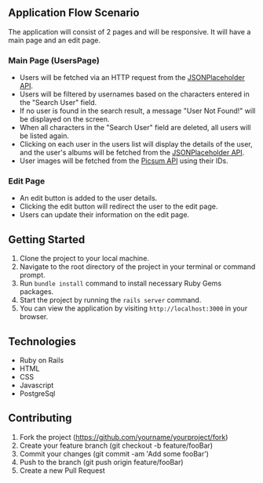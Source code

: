 ## Application Flow Scenario

The application will consist of 2 pages and will be responsive. It will have a main page and an edit page.

### Main Page (UsersPage)

- Users will be fetched via an HTTP request from the [JSONPlaceholder API](https://jsonplaceholder.typicode.com/users).
- Users will be filtered by usernames based on the characters entered in the "Search User" field.
- If no user is found in the search result, a message "User Not Found!" will be displayed on the screen.
- When all characters in the "Search User" field are deleted, all users will be listed again.
- Clicking on each user in the users list will display the details of the user, and the user's albums will be fetched from the [JSONPlaceholder API](https://jsonplaceholder.typicode.com/albums).
- User images will be fetched from the [Picsum API](https://picsum.photos/id/{id}/info) using their IDs.

### Edit Page

- An edit button is added to the user details.
- Clicking the edit button will redirect the user to the edit page.
- Users can update their information on the edit page.

## Getting Started

1. Clone the project to your local machine.
2. Navigate to the root directory of the project in your terminal or command prompt.
3. Run `bundle install` command to install necessary Ruby Gems packages.
4. Start the project by running the `rails server` command.
5. You can view the application by visiting `http://localhost:3000` in your browser.

## Technologies

- Ruby on Rails
- HTML
- CSS
- Javascript
- PostgreSql
  

## Contributing

1. Fork the project (https://github.com/yourname/yourproject/fork)
2. Create your feature branch (git checkout -b feature/fooBar)
3. Commit your changes (git commit -am 'Add some fooBar')
4. Push to the branch (git push origin feature/fooBar)
5. Create a new Pull Request
